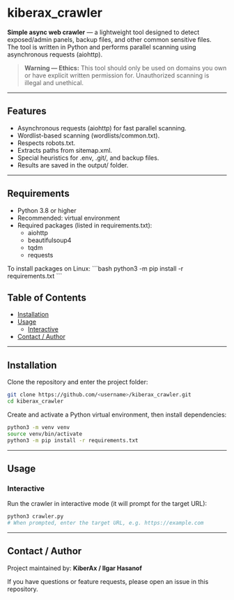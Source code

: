# kiberax_crawler

**Simple async web crawler** — a lightweight tool designed to detect exposed/admin panels, backup files, and other common sensitive files.  
The tool is written in Python and performs parallel scanning using asynchronous requests (aiohttp).

> **Warning — Ethics:** This tool should only be used on domains you own or have explicit written permission for. Unauthorized scanning is illegal and unethical.

---

## Features

- Asynchronous requests (aiohttp) for fast parallel scanning.
- Wordlist-based scanning (wordlists/common.txt).
- Respects robots.txt.
- Extracts paths from sitemap.xml.
- Special heuristics for .env, .git/, and backup files.
- Results are saved in the output/ folder.

---

## Requirements

- Python 3.8 or higher
- Recommended: virtual environment
- Required packages (listed in requirements.txt):
  - aiohttp
  - beautifulsoup4
  - tqdm
  - requests

To install packages on Linux:
\`\`\`bash
python3 -m pip install -r requirements.txt
\`\`\`

## Table of Contents

- [Installation](#installation)
- [Usage](#usage)
  - [Interactive](#interactive)
- [Contact / Author](#contact--author)

---

## Installation

Clone the repository and enter the project folder:

```bash
git clone https://github.com/<username>/kiberax_crawler.git
cd kiberax_crawler
```

Create and activate a Python virtual environment, then install dependencies:

```bash
python3 -m venv venv
source venv/bin/activate
python3 -m pip install -r requirements.txt
```

---

## Usage

### Interactive

Run the crawler in interactive mode (it will prompt for the target URL):

```bash
python3 crawler.py
# When prompted, enter the target URL, e.g. https://example.com
```

---

## Contact / Author

Project maintained by: **KiberAx / Ilgar Hasanof**

If you have questions or feature requests, please open an issue in this repository.
